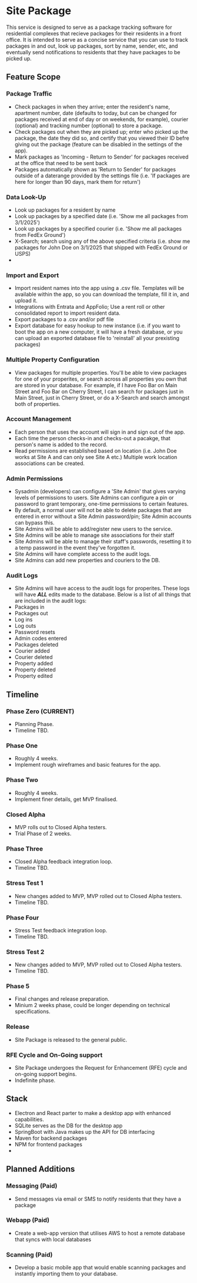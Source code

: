 # Site Package

This service is designed to serve as a package tracking software for residential complexes that recieve packages for their residents in a front office. It is intended to serve as a concise service that you can use to track packages in and out, look up packages, sort by name, sender, etc, and eventually send notifications to residents that they have packages to be picked up.

## Feature Scope
### Package Traffic
- Check packages in when they arrive; enter the resident's name, apartment number, date (defaults to today, but can be changed for packages received at end of day or on weekends, for example), courier (optional) and tracking number (optional) to store a package.
- Check packages out when they are picked up; enter who picked up the package, the date they did so, and certify that you viewed their ID befre giving out the package (feature can be disabled in the settings of the app).
- Mark packages as 'Incoming - Return to Sender' for packages received at the office that need to be sent back
- Packages automatically shown as 'Return to Sender' for packages outside of a daterange provided by the settings file (i.e. 'If packages are here for longer than 90 days, mark them for return')

### Data Look-Up
- Look up packages for a resident by name
- Look up packages by a specified date (i.e. 'Show me all packages from 3/1/2025')
- Look up packages by a specified courier (i.e. 'Show me all packages from FedEx Ground')
- X-Search; search using any of the above specified criteria (i.e. show me packages for John Doe on 3/1/2025 that shipped with FedEx Ground or USPS)
- 
### Import and Export
- Import resident names into the app using a .csv file. Templates will be available within the app, so you can download the template, fill it in, and upload it.
- Integrations with Entrata and AppFolio; Use a rent roll or other consolidated report to import resident data.
- Export packages to a .csv and/or pdf file
- Export database for easy hookup to new instance (i.e. if you want to boot the app on a new computer, it will have a fresh database, or you can upload an exported database file to 'reinstall' all your prexisting packages)

### Multiple Property Configuration
- View packages for multiple properties. You'll be able to view packages for one of your properites, or search across all properties you own that are stored in your database. For example, if I have Foo Bar on Main Street and Foo Bar on Cherry Street, I can search for packages just in Main Street, just in Cherry Street, or do a X-Search and search amongst both of properties.

### Account Management
- Each person that uses the account will sign in and sign out of the app.
- Each time the person checks-in and checks-out a pacakge, that person's name is added to the record.
- Read permissions are established based on location (i.e. John Doe works at Site A and can only see Site A etc.) Multiple work location associations can be created.

### Admin Permissions
- Sysadmin (developers) can configure a 'Site Admin' that gives varying levels of permissions to users. Site Admins can configure a pin or password to grant temporary, one-time permissions to certain features.
- By default, a normal user will not be able to delete packages that are entered in error without a Site Admin password/pin; Site Admin accounts can bypass this.
- Site Admins will be able to add/register new users to the service.
- Site Admins will be able to manage site associations for their staff
- Site Admins will be able to manage their staff's passwords, resetting it to a temp password in the event they've forgotten it.
- Site Admins will have complete access to the audit logs.
- Site Admins can add new properties and couriers to the DB.

### Audit Logs
- Site Admins will have access to the audit logs for properites. These logs will have ***ALL*** edits made to the database. Below is a list of all things that are included in the audit logs:
- Packages in
- Packages out
- Log ins
- Log outs
- Password resets
- Admin codes entered
- Packages deleted
- Courier added
- Courier deleted
- Property added
- Property deleted
- Property edited

## Timeline
### Phase Zero (CURRENT)
- Planning Phase.
- Timeline TBD.
  
### Phase One
- Roughly 4 weeks.
- Implement rough wireframes and basic features for the app.
  
### Phase Two
- Roughly 4 weeks.
- Implement finer details, get MVP finalised.
  
### Closed Alpha
- MVP rolls out to Closed Alpha testers.
- Trial Phase of 2 weeks.
  
### Phase Three
- Closed Alpha feedback integration loop.
- Timeline TBD.
  
### Stress Test 1
- New changes added to MVP, MVP rolled out to Closed Alpha testers.
- Timeline TBD.
  
### Phase Four
- Stress Test feedback integration loop.
- Timeline TBD.
  
### Stress Test 2
- New changes added to MVP, MVP rolled out to Closed Alpha testers.
- Timeline TBD.

### Phase 5
- Final changes and release preparation.
- Minium 2 weeks phase, could be longer depending on technical specifications.

### Release
- Site Package is released to the general public.

### RFE Cycle and On-Going support
- Site Package undergoes the Request for Enhancement (RFE) cycle and on-going support begins.
- Indefinite phase.

## Stack
- Electron and React parter to make a desktop app with enhanced capabilities.
- SQLite serves as the DB for the desktop app
- SpringBoot with Java makes up the API for DB interfacing
- Maven for backend packages
- NPM for frontend packages
- 
## Planned Additions
### Messaging (Paid)
- Send messages via email or SMS to notify residents that they have a package

### Webapp (Paid)
- Create a web-app version that utilises AWS to host a remote database that syncs with local databases

### Scanning (Paid)
- Develop a basic mobile app that would enable scanning packages and instantly importing them to your database.

